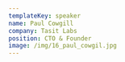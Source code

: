 ```yaml
---
templateKey: speaker
name: Paul Cowgill
company: Tasit Labs
position: CTO & Founder
image: /img/16_paul_cowgil.jpg
---
```


